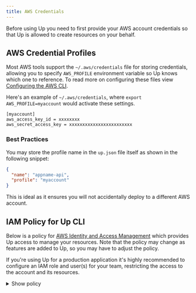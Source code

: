 ```yaml
---
title: AWS Credentials
---
```


Before using Up you need to first provide your AWS account credentials so that Up is allowed to create resources on your behalf.

## AWS Credential Profiles

Most AWS tools support the `~/.aws/credentials` file for storing credentials, allowing you to specify `AWS_PROFILE` environment variable so Up knows which one to reference. To read more on configuring these files view [Configuring the AWS CLI](http://docs.aws.amazon.com/cli/latest/userguide/cli-chap-getting-started.html).

Here's an example of `~/.aws/credentials`, where `export AWS_PROFILE=myaccount` would activate these settings.

```
[myaccount]
aws_access_key_id = xxxxxxxx
aws_secret_access_key = xxxxxxxxxxxxxxxxxxxxxxxx
```

### Best Practices

You may store the profile name in the `up.json` file itself as shown in the following snippet:

```json
{
  "name": "appname-api",
  "profile": "myaccount"
}
```

This is ideal as it ensures you will not accidentally deploy to a different AWS account.

## IAM Policy for Up CLI

Below is a policy for [AWS Identity and Access Management](https://aws.amazon.com/iam/) which provides Up access to manage your resources. Note that the policy may change as features are added to Up, so you may have to adjust the policy.

If you're using Up for a production application it's highly recommended to configure an IAM role and user(s) for your team, restricting the access to the account and its resources.

<details>
  <summary>Show policy</summary>
  
```json
{
    "Version": "2012-10-17",
    "Statement": [
        {
            "Effect": "Allow",
            "Action": [
                "acm:*",
                "cloudformation:Create*",
                "cloudformation:Delete*",
                "cloudformation:Describe*",
                "cloudformation:ExecuteChangeSet",
                "cloudformation:Update*",
                "cloudfront:*",
                "cloudwatch:*",
                "ec2:*",
                "ecs:*",
                "events:*",
                "iam:AttachRolePolicy",
                "iam:CreatePolicy",
                "iam:CreateRole",
                "iam:DeleteRole",
                "iam:DeleteRolePolicy",
                "iam:GetRole",
                "iam:PassRole",
                "iam:PutRolePolicy",
                "lambda:AddPermission",
                "lambda:Create*",
                "lambda:Delete*",
                "lambda:Get*",
                "lambda:InvokeFunction",
                "lambda:List*",
                "lambda:RemovePermission",
                "lambda:Update*",
                "logs:Create*",
                "logs:Describe*",
                "logs:FilterLogEvents",
                "logs:Put*",
                "logs:Test*",
                "route53:*",
                "route53domains:*",
                "s3:*",
                "ssm:*",
                "sns:*"
            ],
            "Resource": "*"
        },
        {
            "Effect": "Allow",
            "Action": "apigateway:*",
            "Resource": "arn:aws:apigateway:*::/*"
        }
    ]
}
```

</details>
